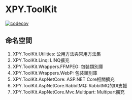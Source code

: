 XPY.ToolKit
=====
[![codecov](https://codecov.io/gh/XuPeiYao/XPY.ToolKit/branch/master/graph/badge.svg)](https://codecov.io/gh/XuPeiYao/XPY.ToolKit)

## 命名空間
1. XPY.ToolKit.Utilities: 公用方法與常用方法集
2. XPY.ToolKit.Linq: LINQ擴充
3. XPY.ToolKit.Wrappers.FFMPEG: 包裝類別庫
4. XPY.ToolKit.Wrappers.WebP: 包裝類別庫
5. XPY.ToolKit.AspNetCore: ASP.NET Core相關擴充
7. XPY.ToolKit.AspNetCore.RabbitMQ: RabbitMQ的DI支援
9. XPY.ToolKit.AspNetCore.Mvc.Multipart: Multipart擴充
